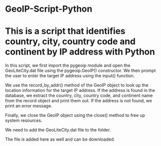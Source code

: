# GeoIP-Script-Python
# This is a script that identifies country, city, country code and continent by IP address with Python

In this script, we first import the pygeoip module and open the GeoLiteCity.dat file using the pygeoip.GeoIP() constructor. We then prompt the user to enter the target IP address using the input() function.

We use the record_by_addr() method of the GeoIP object to look up the location information for the target IP address. If the address is found in the database, we extract the country, city, country code, and continent name from the record object and print them out. If the address is not found, we print an error message.

Finally, we close the GeoIP object using the close() method to free up system resources.

We need to add the GeoLiteCity.dat file to the folder. 

The file is added here as well and can be downloaded.

